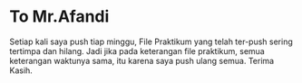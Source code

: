 # To Mr.Afandi
Setiap kali saya push tiap minggu, File Praktikum yang telah ter-push sering tertimpa dan hilang. 
Jadi jika pada keterangan file praktikum, semua keterangan waktunya sama, itu karena saya push ulang semua.
Terima Kasih.
